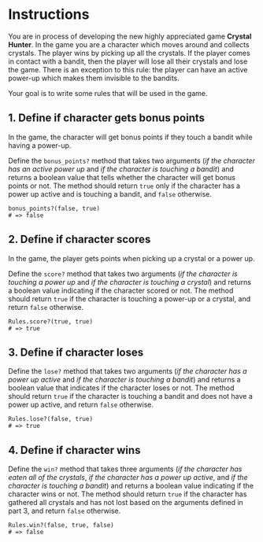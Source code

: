 # Instructions

You are in process of developing the new highly appreciated game **Crystal Hunter**.
In the game you are a character which moves around and collects crystals.
The player wins by picking up all the crystals.
If the player comes in contact with a bandit, then the player will lose all their crystals and lose the game.
There is an exception to this rule: the player can have an active power-up which makes them invisible to the bandits.

Your goal is to write some rules that will be used in the game.

## 1. Define if character gets bonus points

In the game, the character will get bonus points if they touch a bandit while having a power-up.

Define the `bonus_points?` method that takes two arguments (_if the character has an active power up_ and _if the character is touching a bandit_) and returns a boolean value that tells whether the character will get bonus points or not.
The method should return `true` only if the character has a power up active and is touching a bandit, and `false` otherwise.

```Crystal
bonus_points?(false, true)
# => false
```

## 2. Define if character scores

In the game, the player gets points when picking up a crystal or a power up.

Define the `score?` method that takes two arguments (_if the character is touching a power up_ and _if the character is touching a crystal_) and returns a boolean value indicating if the character scored or not.
The method should return `true` if the character is touching a power-up or a crystal, and return `false` otherwise.

```crystal
Rules.score?(true, true)
# => true
```

## 3. Define if character loses

Define the `lose?` method that takes two arguments (_if the character has a power up active_ and _if the character is touching a bandit_) and returns a boolean value that indicates if the character loses or not.
The method should return `true` if the character is touching a bandit and does not have a power up active, and return `false` otherwise.

```crystal
Rules.lose?(false, true)
# => true
```

## 4. Define if character wins

Define the `win?` method that takes three arguments (_if the character has eaten all of the crystals_, _if the character has a power up active_, and _if the character is touching a bandit_) and returns a boolean value indicating if the character wins or not.
The method should return `true` if the character has gathered all crystals and has not lost based on the arguments defined in part 3, and return `false` otherwise.

```crystal
Rules.win?(false, true, false)
# => false
```
